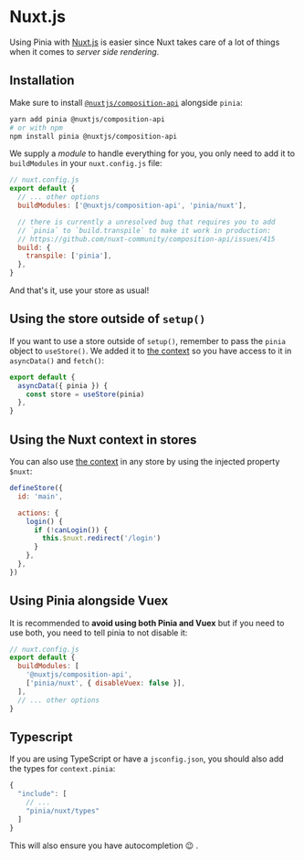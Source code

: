 # Nuxt.js

Using Pinia with [Nuxt.js](https://nuxtjs.org/) is easier since Nuxt takes care of a lot of things when it comes to _server side rendering_.

## Installation

Make sure to install [`@nuxtjs/composition-api`](https://composition-api.nuxtjs.org/) alongside `pinia`:

```bash
yarn add pinia @nuxtjs/composition-api
# or with npm
npm install pinia @nuxtjs/composition-api
```

We supply a _module_ to handle everything for you, you only need to add it to `buildModules` in your `nuxt.config.js` file:

```js
// nuxt.config.js
export default {
  // ... other options
  buildModules: ['@nuxtjs/composition-api', 'pinia/nuxt'],

  // there is currently a unresolved bug that requires you to add
  // `pinia` to `build.transpile` to make it work in production:
  // https://github.com/nuxt-community/composition-api/issues/415
  build: {
    transpile: ['pinia'],
  },
}
```

And that's it, use your store as usual!

## Using the store outside of `setup()`

If you want to use a store outside of `setup()`, remember to pass the `pinia` object to `useStore()`. We added it to [the context](https://nuxtjs.org/docs/2.x/internals-glossary/context) so you have access to it in `asyncData()` and `fetch()`:

```js
export default {
  asyncData({ pinia }) {
    const store = useStore(pinia)
  },
}
```

## Using the Nuxt context in stores

You can also use [the context](https://nuxtjs.org/docs/2.x/internals-glossary/context) in any store by using the injected property `$nuxt`:

```js
defineStore({
  id: 'main',

  actions: {
    login() {
      if (!canLogin()) {
        this.$nuxt.redirect('/login')
      }
    },
  },
})
```

## Using Pinia alongside Vuex

It is recommended to **avoid using both Pinia and Vuex** but if you need to use both, you need to tell pinia to not disable it:

```js
// nuxt.config.js
export default {
  buildModules: [
    '@nuxtjs/composition-api',
    ['pinia/nuxt', { disableVuex: false }],
  ],
  // ... other options
}
```

## Typescript

If you are using TypeScript or have a `jsconfig.json`, you should also add the types for `context.pinia`:

```js
{
  "include": [
    // ...
    "pinia/nuxt/types"
  ]
}
```

This will also ensure you have autocompletion 😉 .

